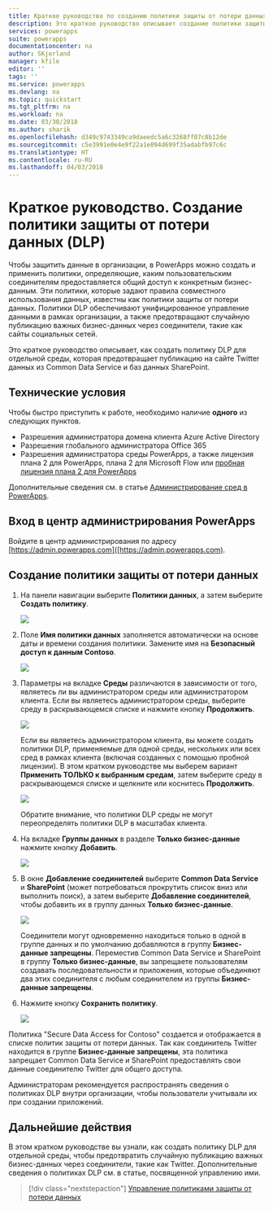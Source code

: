 ```yaml
---
title: Краткое руководство по созданию политики защиты от потери данных (DLP) | Документы Майкрософт
description: Это краткое руководство описывает создание политики защиты от потери данных (DLP) PowerApps.
services: powerapps
suite: powerapps
documentationcenter: na
author: SKjerland
manager: kfile
editor: ''
tags: ''
ms.service: powerapps
ms.devlang: na
ms.topic: quickstart
ms.tgt_pltfrm: na
ms.workload: na
ms.date: 03/30/2018
ms.author: sharik
ms.openlocfilehash: d349c9743349ca9daeedc5a6c3268ff07c8b12de
ms.sourcegitcommit: c5e3991e0e4e9f22a1e094d699f35adabfb97c6c
ms.translationtype: HT
ms.contentlocale: ru-RU
ms.lasthandoff: 04/03/2018
---
```

# <a name="quickstart-create-a-data-loss-prevention-dlp-policy"></a>Краткое руководство. Создание политики защиты от потери данных (DLP)
Чтобы защитить данные в организации, в PowerApps можно создать и применить политики, определяющие, каким пользовательским соединителям предоставляется общий доступ к конкретным бизнес-данным. Эти политики, которые задают правила совместного использования данных, известны как политики защиты от потери данных. Политики DLP обеспечивают унифицированное управление данными в рамках организации, а также предотвращают случайную публикацию важных бизнес-данных через соединители, такие как сайты социальных сетей.

Это краткое руководство описывает, как создать политику DLP для отдельной среды, которая предотвращает публикацию на сайте Twitter данных из Common Data Service и баз данных SharePoint.

## <a name="prerequisites"></a>Технические условия
Чтобы быстро приступить к работе, необходимо наличие **одного** из следующих пунктов.
* Разрешения администратора домена клиента Azure Active Directory
* Разрешения глобального администратора Office 365
* Разрешения администратора среды PowerApps, а также лицензия плана 2 для PowerApps, плана 2 для Microsoft Flow или [пробная лицензия плана 2 для PowerApps](https://web.powerapps.com/signup?redirect=marketing&email=)

Дополнительные сведения см. в статье [Администрирование сред в PowerApps](environments-administration.md).

## <a name="sign-in-to-the-powerapps-admin-center"></a>Вход в центр администрирования PowerApps
Войдите в центр администрирования по адресу [https://admin.powerapps.com]([https://admin.powerapps.com).

## <a name="create-a-dlp-policy"></a>Создание политики защиты от потери данных
1. На панели навигации выберите **Политики данных**, а затем выберите **Создать политику**.

    ![](./media/create-dlp-policy/new-data-policy.png)
2. Поле **Имя политики данных** заполняется автоматически на основе даты и времени создания политики. Замените имя на **Безопасный доступ к данным Contoso**.

    ![](./media/create-dlp-policy/policy-name.png)
3. Параметры на вкладке **Среды** различаются в зависимости от того, являетесь ли вы администратором среды или администратором клиента. Если вы являетесь администратором среды, выберите среду в раскрывающемся списке и нажмите кнопку **Продолжить**.

    ![](./media/create-dlp-policy/select-environment.png)

    Если вы являетесь администратором клиента, вы можете создать политики DLP, применяемые для одной среды, нескольких или всех сред в рамках клиента (включая созданных с помощью пробной лицензии). В этом кратком руководстве мы выберем вариант **Применить ТОЛЬКО к выбранным средам**, затем выберите среду в раскрывающемся списке и щелкните или коснитесь **Продолжить**.

    ![](./media/create-dlp-policy/select-environment-tenant.png)

    Обратите внимание, что политики DLP среды не могут переопределять политики DLP в масштабах клиента.
4. На вкладке **Группы данных** в разделе **Только бизнес-данные** нажмите кнопку **Добавить**.

    ![](./media/create-dlp-policy/data-groups.png)
5. В окне **Добавление соединителей** выберите **Common Data Service** и **SharePoint** (может потребоваться прокрутить список вниз или выполнить поиск), а затем выберите **Добавление соединителей**, чтобы добавить их в группу данных **Только бизнес-данные**.

    ![](./media/create-dlp-policy/add-connectors.png)

    Соединители могут одновременно находиться только в одной в группе данных и по умолчанию добавляются в группу **Бизнес-данные запрещены**. Переместив Common Data Service и SharePoint в группу **Только бизнес-данные**, вы запрещаете пользователям создавать последовательности и приложения, которые объединяют два этих соединителя с любым соединителем из группы **Бизнес-данные запрещены**.

6. Нажмите кнопку **Сохранить политику**.

    ![](./media/create-dlp-policy/save-policy.png)

Политика "Secure Data Access for Contoso" создается и отображается в списке политик защиты от потери данных. Так как соединитель Twitter находится в группе **Бизнес-данные запрещены**, эта политика запрещает Common Data Service и SharePoint предоставлять свои данные соединителю Twitter для общего доступа.

Администраторам рекомендуется распространять сведения о политиках DLP внутри организации, чтобы пользователи учитывали их при создании приложений.

## <a name="next-steps"></a>Дальнейшие действия
В этом кратком руководстве вы узнали, как создать политику DLP для отдельной среды, чтобы предотвратить случайную публикацию важных бизнес-данных через соединители, такие как Twitter. Дополнительные сведения о политиках DLP см. в статье, посвященной управлению ими.

> [!div class="nextstepaction"]
> [Управление политиками защиты от потери данных](prevent-data-loss.md)
